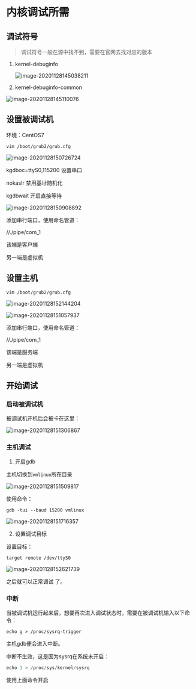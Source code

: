 

# 内核调试所需



## 调试符号

>  调试符号一般在源中找不到，需要在官网去找对应的版本

1. kernel-debuginfo

   ![image-20201128145038211](https://raw.githubusercontent.com/supermanc88/ImageSources/master/image-20201128145038211.png)

2. kernel-debuginfo-common

![image-20201128145110076](https://raw.githubusercontent.com/supermanc88/ImageSources/master/image-20201128145110076.png)



## 设置被调试机



环境：CentOS7

```shell
vim /boot/grub2/grub.cfg 
```



![image-20201128150726724](https://raw.githubusercontent.com/supermanc88/ImageSources/master/image-20201128150726724.png)



kgdboc=ttyS0,115200	设置串口



nokaslr	禁用基址随机化



kgdbwait	开启直接等待



![image-20201128150908892](https://raw.githubusercontent.com/supermanc88/ImageSources/master/image-20201128150908892.png)

添加串行端口，使用命名管道：

//./pipe/com_1



该端是客户端

另一端是虚拟机



## 设置主机



```shell
vim /boot/grub2/grub.cfg 
```

![image-20201128152144204](https://raw.githubusercontent.com/supermanc88/ImageSources/master/image-20201128152144204.png)



![image-20201128151057937](https://raw.githubusercontent.com/supermanc88/ImageSources/master/image-20201128151057937.png)





添加串行端口，使用命名管道：

//./pipe/com_1



该端是服务端

另一端是虚拟机





## 开始调试



### 启动被调试机



被调试机开机后会被卡在这里：



![image-20201128151306867](https://raw.githubusercontent.com/supermanc88/ImageSources/master/image-20201128151306867.png)



### 主机调试

1. 开启gdb

主机切换到`vmlinux`所在目录

![image-20201128151509817](https://raw.githubusercontent.com/supermanc88/ImageSources/master/image-20201128151509817.png)



使用命令：

```shell
gdb -tui --baud 15200 vmlinux 
```

![image-20201128151716357](https://raw.githubusercontent.com/supermanc88/ImageSources/master/image-20201128151716357.png)

2. 设置调试目标

设置目标：

```shell
target remote /dev/ttyS0
```



![image-20201128152621739](https://raw.githubusercontent.com/supermanc88/ImageSources/master/image-20201128152621739.png)



之后就可以正常调试 了。



### 中断

当被调试机运行起来后，想要再次进入调试状态时，需要在被调试机输入以下命令：

```shell
echo g > /proc/sysrq-trigger
```

主机gdb便会进入中断。



中断不生效，这是因为sysrq在系统未开启：

```c
echo 1 > /proc/sys/kernel/sysrq
```

使用上面命令开启

